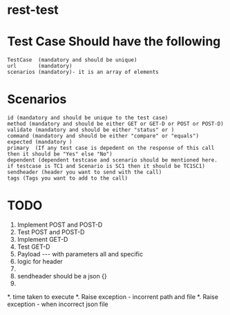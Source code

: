# rest-test


# Test Case Should have the following
    TestCase  (mandatory and should be unique)
    url       (mandatory)
    scenarios (mandatory)- it is an array of elements

# Scenarios

    id (mandatory and should be unique to the test case)
    method (mandatory and should be either GET or GET-D or POST or POST-D)
    validate (mandatory and should be either "status" or )
    command (mandatory and should be either "compare" or "equals")
    expected (mandatory )
    primary  (If any test case is depedent on the response of this call then it should be "Yes" else "No")
    dependent (dependent testcase and scenario should be mentioned here. if testcase is TC1 and Scenario is SC1 then it should be TC1SC1)
    sendheader (header you want to send with the call)
    tags (Tags you want to add to the call)


# TODO

1. Implement POST and POST-D
2. Test POST and POST-D
3. Implement GET-D
4. Test GET-D
5. Payload --- with parameters all and specific
6. logic for header
7.
7. sendheader should be a json {}
8.
*. time taken to execute
*. Raise exception - incorrent path and file
*. Raise exception - when incorrect json file